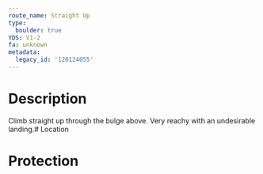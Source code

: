 ```yaml
---
route_name: Straight Up
type:
  boulder: true
YDS: V1-2
fa: unknown
metadata:
  legacy_id: '120124055'
---
```

# Description
Climb straight up through the bulge above. Very reachy with an undesirable landing.# Location
# Protection
